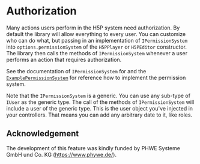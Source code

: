 # Authorization

Many actions users perform in the H5P system need authorization. By default the
library will allow everything to every user. You can customize who can do what,
but passing in an implementation of `IPermissionSystem` into
`options.permissionSystem` of the `H5PPlayer` or `H5PEditor` constructor. The
library then calls the methods of `IPermissionSystem` whenever a user performs an
action that requires authorization.

See the documentation of `IPermissionSystem` for and the
[`ExamplePermissionSystem`](/packages/h5p-rest-example-server/src/ExamplePermissionSystem.ts)
for reference how to implement the permission system.

Note that the `IPermissionSystem` is a generic. You can use any sub-type of
`IUser` as the generic type. The call of the methods of `IPermissionSystem` will
include a user of the generic type. This is the user object you've injected in
your controllers. That means you can add any arbitrary date to it, like roles.

## Acknowledgement

The development of this feature was kindly funded by PHWE Systeme GmbH und Co.
KG (https://www.phywe.de/).
